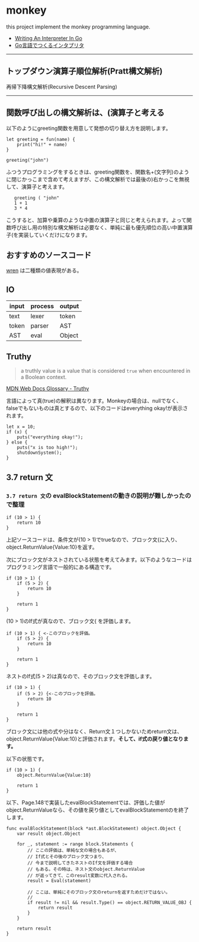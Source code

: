 # monkey

this project implement the monkey programming language.

- [Writing An Interpreter In Go](https://interpreterbook.com/)
- [Go言語でつくるインタプリタ](https://www.oreilly.co.jp/books/9784873118222/)

---
## トップダウン演算子順位解析(Pratt構文解析)
再帰下降構文解析(Recursive Descent Parsing)

---
## 関数呼び出しの構文解析は、(演算子と考える

以下のようにgreeting関数を用意して発想の切り替え方を説明します。

```
let greeting = fun(name) {
    print("hi!" + name)
}

greeting("john")
```

ふつうプログラミングをするときは、greeting関数を、関数名+(文字列)のように閉じかっこまで含めて考えますが、この構文解析では最後の)右かっこを無視して、演算子と考えます。

```
   greeting ( "john"
   1 + 1
   3 * 4
```
こうすると、加算や乗算のような中置の演算子と同じと考えられます。よって関数呼び出し用の特別な構文解析は必要なく、単純に最も優先順位の高い中置演算子(を実装していくだけになります。

## おすすめのソースコード

[wren](https://github.com/munificent/wren) は二種類の値表現がある。

## IO

|  input  |  process  |  output  |
| ------- | --------- | -------- |
|  text   |   lexer   |  token   |
|  token  |   parser  |  AST     |
|  AST    |   eval    |  Object  |

## Truthy

> a truthly value is a value that is considered `true` 
> when encountered in a Boolean context.

[MDN Web Docs Glossary - Truthy](https://developer.mozilla.org/en-US/docs/Glossary/Truthy)

言語によって真(true)の解釈は異なります。Monkeyの場合は、nullでなく、falseでもないものは真とするので、以下のコードはeverything okay!が表示されます。

```
let x = 10;
if (x) {
    puts("everything okay!");
} else {
    puts("x is too high!");
    shutdownSystem();
}
```

## 3.7 return 文

### `3.7 return 文`の evalBlockStatementの動きの説明が難しかったので整理

```
if (10 > 1) {
    return 10
}
```
上記ソースコードは、条件文が(10 > 1)でtrueなので、ブロック文{に入り、object.ReturnValue{Value:10}を返す。

次にブロック文がネストされている状態を考えてみます。以下のようなコードはプログラミング言語で一般的にある構造です。

```
if (10 > 1) {
    if (5 > 2) {
        return 10
    }

    return 1
}
```

(10 > 1)のIf式が真なので、ブロック文{
を評価します。

```
if (10 > 1) { <-このブロックを評価。
    if (5 > 2) {
        return 10
    }

    return 1
}
```

ネストのIf式(5 > 2)は真なので、そのブロック文を評価します。

```
if (10 > 1) { 
    if (5 > 2) {<-このブロックを評価。
        return 10
    }

    return 1
}
```

ブロック文には他の式や分はなく、Return文１つしかないためreturn文は、object.ReturnValue{Value:10}と評価されます。**そして、if式の戻り値となります。**

以下の状態です。

```
if (10 > 1) {
    object.ReturnValue{Value:10}

    return 1
}
```

以下、Page.148で実装したevalBlockStatementでは、評価した値がobject.ReturnValueなら、その値を戻り値としてevalBlockStatementのを終了します。

```
func evalBlockStatement(block *ast.BlockStatement) object.Object {
	var result object.Object

	for _, statement := range block.Statements {
        // ここの評価は、単純な文の場合もあるが、
        // If式とその後のブロック文つまり、
        // 今まで説明してきたネストのIf文を評価する場合
        // もある。その時は、ネスト文のobject.ReturnValue
        // が返ってきて、このresult変数に代入される。
		result = Eval(statement)

		// ここは、単純にそのブロック文のreturnを返すためだけではない。
        //
		if result != nil && result.Type() == object.RETURN_VALUE_OBJ {
			return result
		}
	}

	return result
}
```
